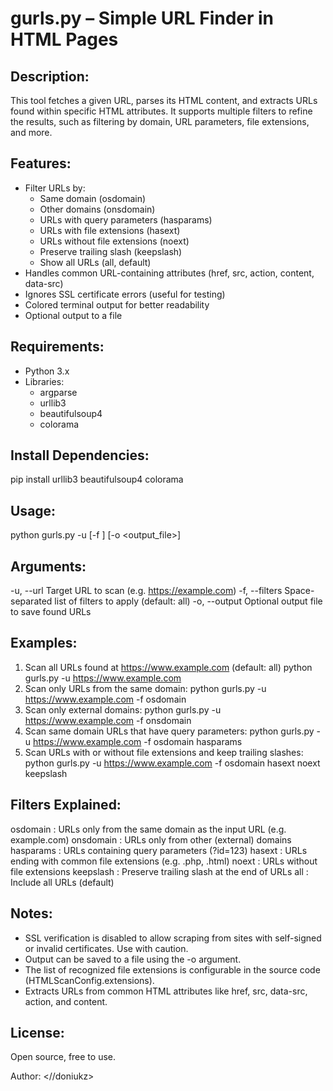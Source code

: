 gurls.py – Simple URL Finder in HTML Pages
===============================

Description:
------------
This tool fetches a given URL, parses its HTML content, and extracts URLs found within specific HTML attributes.
It supports multiple filters to refine the results, such as filtering by domain, URL parameters, file extensions, and more.

Features:
---------
- Filter URLs by:
  - Same domain (osdomain)
  - Other domains (onsdomain)
  - URLs with query parameters (hasparams)
  - URLs with file extensions (hasext)
  - URLs without file extensions (noext)
  - Preserve trailing slash (keepslash)
  - Show all URLs (all, default)
- Handles common URL-containing attributes (href, src, action, content, data-src)
- Ignores SSL certificate errors (useful for testing)
- Colored terminal output for better readability
- Optional output to a file

Requirements:
-------------
- Python 3.x
- Libraries:
  - argparse
  - urllib3
  - beautifulsoup4
  - colorama

Install Dependencies:
---------------------
pip install urllib3 beautifulsoup4 colorama

Usage:
------
python gurls.py -u <URL> [-f <filters>] [-o <output_file>]

Arguments:
----------
-u, --url       Target URL to scan (e.g. https://example.com)
-f, --filters   Space-separated list of filters to apply (default: all)
-o, --output    Optional output file to save found URLs

Examples:
---------
1) Scan all URLs found at https://www.example.com (default: all)
   python gurls.py -u https://www.example.com
2) Scan only URLs from the same domain:
   python gurls.py -u https://www.example.com -f osdomain
3) Scan only external domains:
   python gurls.py -u https://www.example.com -f onsdomain
4) Scan same domain URLs that have query parameters:
   python gurls.py -u https://www.example.com -f osdomain hasparams
5) Scan URLs with or without file extensions and keep trailing slashes:
   python gurls.py -u https://www.example.com -f osdomain hasext noext keepslash

Filters Explained:
------------------
osdomain   : URLs only from the same domain as the input URL (e.g. example.com)
onsdomain  : URLs only from other (external) domains
hasparams  : URLs containing query parameters (?id=123)
hasext     : URLs ending with common file extensions (e.g. .php, .html)
noext      : URLs without file extensions
keepslash  : Preserve trailing slash at the end of URLs
all        : Include all URLs (default)

Notes:
------
- SSL verification is disabled to allow scraping from sites with self-signed or invalid certificates. Use with caution.
- Output can be saved to a file using the -o argument.
- The list of recognized file extensions is configurable in the source code (HTMLScanConfig.extensions).
- Extracts URLs from common HTML attributes like href, src, data-src, action, and content.

License:
--------
Open source, free to use.


Author: <//doniukz>
